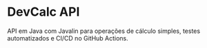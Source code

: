 # DevCalc API

API em Java com Javalin para operações de cálculo simples, testes automatizados e CI/CD no GitHub Actions.
